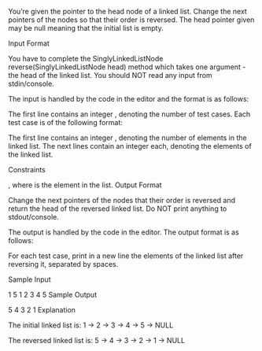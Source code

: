 You’re given the pointer to the head node of a linked list. Change the next pointers of the nodes so that their order is reversed. The head pointer given may be null meaning that the initial list is empty.

Input Format

You have to complete the SinglyLinkedListNode reverse(SinglyLinkedListNode head) method which takes one argument - the head of the linked list. You should NOT read any input from stdin/console.

The input is handled by the code in the editor and the format is as follows:

The first line contains an integer , denoting the number of test cases.
Each test case is of the following format:

The first line contains an integer , denoting the number of elements in the linked list.
The next  lines contain an integer each, denoting the elements of the linked list.

Constraints

, where  is the  element in the list.
Output Format

Change the next pointers of the nodes that their order is reversed and return the head of the reversed linked list. Do NOT print anything to stdout/console.

The output is handled by the code in the editor. The output format is as follows:

For each test case, print in a new line the elements of the linked list after reversing it, separated by spaces.

Sample Input

1
5
1
2
3
4
5
Sample Output

5 4 3 2 1 
Explanation

The initial linked list is: 1 -> 2 -> 3 -> 4 -> 5 -> NULL

The reversed linked list is: 5 -> 4 -> 3 -> 2 -> 1 -> NULL
